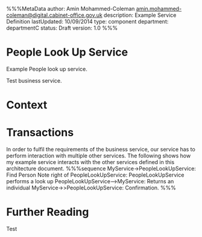 %%%MetaData
author: Amin Mohammed-Coleman <amin.mohammed-coleman@digital.cabinet-office.gov.uk>
description: Example Service Definition 
lastUpdated: 10/09/2014
type: component
department: departmentC
status: Draft
version: 1.0
%%%


# People Look Up Service

Example People look up service.

Test business service.

# Context




# Transactions
In order to fulfil the requirements of the business service, our service has to perform interaction with multiple other services. The following shows how my example service interacts with the other services defined in this architecture document.
%%%sequence
MyService->PeopleLookUpService: Find Person
Note right of PeopleLookUpService: PeopleLookUpService performs a look up
PeopleLookUpService-->MyService: Returns an individual
MyService->>PeopleLookUpService: Confirmation.
%%%


# Further Reading

Test	

